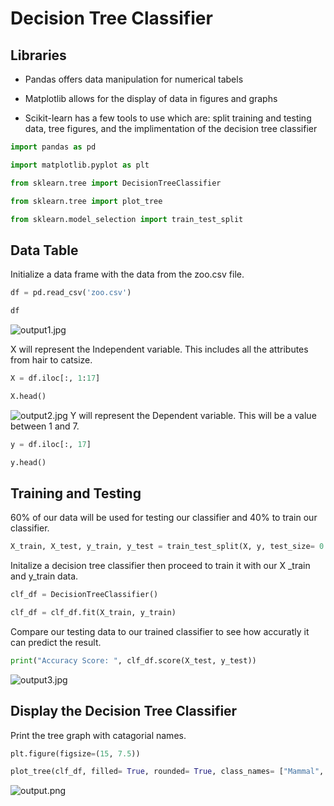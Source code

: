 # Decision Tree Classifier

## Libraries

- Pandas offers data manipulation for numerical tabels

- Matplotlib allows for the display of data in figures and graphs

- Scikit-learn has a few tools to use which are: split training and testing data, tree figures, and the implimentation of the decision tree classifier


```python
import pandas as pd 

import matplotlib.pyplot as plt 

from sklearn.tree import DecisionTreeClassifier 

from sklearn.tree import plot_tree  

from sklearn.model_selection import train_test_split 
```

## Data Table

Initialize a data frame with the data from the zoo.csv file.


```python
df = pd.read_csv('zoo.csv')

df
```
![output1.jpg](https://github.com/ryankellmer/Project_5160/blob/master/Pictures/output1.jpg)

X will represent the Independent variable. This includes all the attributes from hair to catsize. 


```python
X = df.iloc[:, 1:17]

X.head()
```

![output2.jpg](https://github.com/ryankellmer/Project_5160/blob/master/Pictures/output2.jpg)
Y will represent the Dependent variable. This will be a value between 1 and 7.


```python
y = df.iloc[:, 17]

y.head()
```

## Training and Testing

60% of our data will be used for testing our classifier and 40% to train our classifier.


```python
X_train, X_test, y_train, y_test = train_test_split(X, y, test_size= 0.6)
```

Initalize a decision tree classifier then proceed to train it with our X _train and y_train data.


```python
clf_df = DecisionTreeClassifier()

clf_df = clf_df.fit(X_train, y_train)
```

Compare our testing data to our trained classifier to see how accuratly it can predict the result.


```python
print("Accuracy Score: ", clf_df.score(X_test, y_test))
```

![output3.jpg](https://github.com/ryankellmer/Project_5160/blob/master/Pictures/output3.jpg)

## Display the Decision Tree Classifier

Print the tree graph with catagorial names.


```python
plt.figure(figsize=(15, 7.5))

plot_tree(clf_df, filled= True, rounded= True, class_names= ["Mammal", "Bird", "Reptile", "Fish", "Amphibian", "Bug", "Invertebrate"], feature_names= X.columns );
```

![output.png](https://github.com/ryankellmer/Project_5160/blob/master/Pictures/output.png)